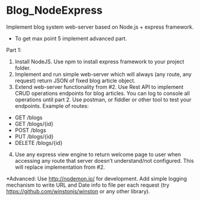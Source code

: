 # Blog_NodeExpress

Implement blog system web-server based on Node.js + express framework.
* To get max point 5 implement advanced part.

Part 1:
1. Install NodeJS. Use npm to install express framework to your project folder.
2. Implement and run simple web-server which will always (any route, any request) return JSON of fixed blog article
object.
3. Extend web-server functionality from #2. Use Rest API to implement CRUD operations endpoints for blog articles.
You can log to console all operations until part 2. Use postman, or fiddler or other tool to test your endpoints.
Example of routes:
- GET /blogs
- GET /blogs/{id}
- POST /blogs
- PUT /blogs/{id}
- DELETE /blogs/{id}
4. Use any express view engine to return welcome page to user when accessing any route that server doesn’t
understand/not configured. This will replace implementation from #2.

*Advanced:
Use http://nodemon.io/ for development.
Add simple logging mechanism to write URL and Date info to file per each request (try
https://github.com/winstonjs/winston or any other library).